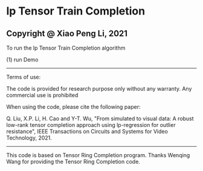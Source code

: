 # lp Tensor Train Completion


Copyright @ Xiao Peng Li, 2021
------------------------------------------------
To run the lp Tensor Train Completion algorithm

(1) run Demo

-------------------------------------------------

Terms of use:

The code is provided for research purpose only without any warranty. Any commercial use is prohibited

When using the code, please cite the following paper:

Q. Liu, X.P. Li, H. Cao and Y-T. Wu, "From simulated to visual data: A robust low-rank tensor completion approach using lp-regression 
for outlier resistance", IEEE Transactions on Circuits and Systems for Video Technology, 2021.

--------------------------------------------------
This code is based on Tensor Ring Completion program. Thanks Wenqing Wang for providing the Tensor Ring Completion code. 



